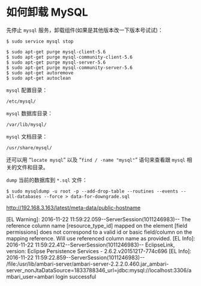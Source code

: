 如何卸载 MySQL
==================

先停止 `mysql` 服务，卸载组件(如果是其他版本改一下版本号试试)：

```shell
$ sudo service mysql stop

$ sudo apt-get purge mysql-client-5.6
$ sudo apt-get purge mysql-community-client-5.6
$ sudo apt-get purge mysql-server-5.6
$ sudo apt-get purge mysql-community-server-5.6
$ sudo apt-get autoremove
$ sudo apt-get autoclean
```

`mysql` 配置目录：

```shell
/etc/mysql/
```

`mysql` 数据库目录：

```shell
/var/lib/mysql/
```

`mysql` 文档目录：

```shell
/usr/share/mysql/
```

还可以用 “`locate mysql`” 以及 “`find / -name "mysql"`” 语句来查看跟 `mysql` 相关的文件和目录。

`dump` 当前的数据库到 `*.sql` 文件：

```shell
$ sudo mysqldump -u root -p --add-drop-table --routines --events --all-databases --force > data-for-downgrade.sql
```

http://192.168.3.163/latest/meta-data/public-hostname

[EL Warning]: 2016-11-22 11:59:22.059--ServerSession(1011246983)-- The reference column name [resource_type_id] mapped on the element [field permissions] does not correspond to a valid id or basic field/column on the mapping reference. Will use referenced column name as provided.
[EL Info]: 2016-11-22 11:59:22.412--ServerSession(1011246983)-- EclipseLink, version: Eclipse Persistence Services - 2.6.2.v20151217-774c696
[EL Info]: 2016-11-22 11:59:22.859--ServerSession(1011246983)-- /file:/usr/lib/ambari-server/ambari-server-2.2.2.0.460.jar_ambari-server_nonJtaDataSource=1833788346_url=jdbc:mysql://localhost:3306/ambari_user=ambari login successful

